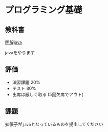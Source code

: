 # プログラミング基礎

## 教科書
[明解java](http://www.amazon.co.jp/%E6%98%8E%E8%A7%A3Java%E3%80%80%E5%85%A5%E9%96%80%E7%B7%A8-%E6%9F%B4%E7%94%B0-%E6%9C%9B%E6%B4%8B/dp/4797339535)

javaをやります

## 評価
* 演習課題 20%
* テスト 80%
* 出席は厳しく取る (5回欠席でアウト)

## 課題

拡張子が```java```となっているものを提出してください


